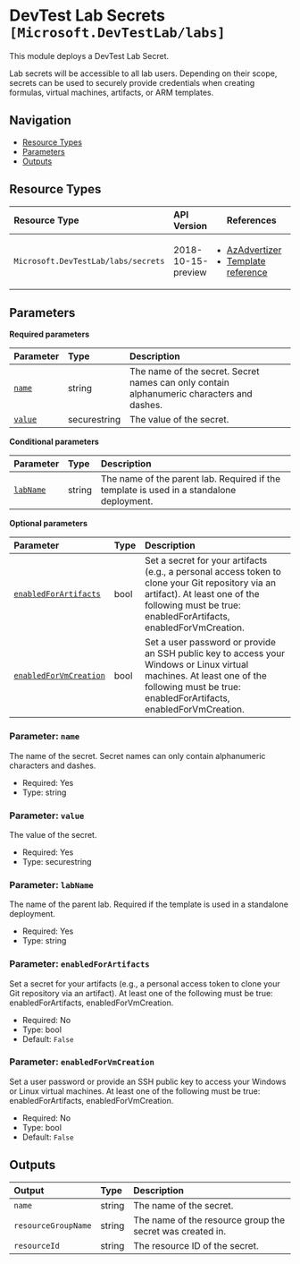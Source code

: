 # DevTest Lab Secrets `[Microsoft.DevTestLab/labs]`

This module deploys a DevTest Lab Secret.

Lab secrets will be accessible to all lab users. Depending on their scope, secrets can be used to securely provide credentials when creating formulas, virtual machines, artifacts, or ARM templates.

## Navigation

- [Resource Types](#Resource-Types)
- [Parameters](#Parameters)
- [Outputs](#Outputs)

## Resource Types

| Resource Type | API Version | References |
| :-- | :-- | :-- |
| `Microsoft.DevTestLab/labs/secrets` | 2018-10-15-preview | <ul style="padding-left: 0px;"><li>[AzAdvertizer](https://www.azadvertizer.net/azresourcetypes/microsoft.devtestlab_labs_secrets.html)</li><li>[Template reference](https://learn.microsoft.com/en-us/azure/templates/Microsoft.DevTestLab/labs)</li></ul> |

## Parameters

**Required parameters**

| Parameter | Type | Description |
| :-- | :-- | :-- |
| [`name`](#parameter-name) | string | The name of the secret. Secret names can only contain alphanumeric characters and dashes. |
| [`value`](#parameter-value) | securestring | The value of the secret. |

**Conditional parameters**

| Parameter | Type | Description |
| :-- | :-- | :-- |
| [`labName`](#parameter-labname) | string | The name of the parent lab. Required if the template is used in a standalone deployment. |

**Optional parameters**

| Parameter | Type | Description |
| :-- | :-- | :-- |
| [`enabledForArtifacts`](#parameter-enabledforartifacts) | bool | Set a secret for your artifacts (e.g., a personal access token to clone your Git repository via an artifact). At least one of the following must be true: enabledForArtifacts, enabledForVmCreation. |
| [`enabledForVmCreation`](#parameter-enabledforvmcreation) | bool | Set a user password or provide an SSH public key to access your Windows or Linux virtual machines. At least one of the following must be true: enabledForArtifacts, enabledForVmCreation. |

### Parameter: `name`

The name of the secret. Secret names can only contain alphanumeric characters and dashes.

- Required: Yes
- Type: string

### Parameter: `value`

The value of the secret.

- Required: Yes
- Type: securestring

### Parameter: `labName`

The name of the parent lab. Required if the template is used in a standalone deployment.

- Required: Yes
- Type: string

### Parameter: `enabledForArtifacts`

Set a secret for your artifacts (e.g., a personal access token to clone your Git repository via an artifact). At least one of the following must be true: enabledForArtifacts, enabledForVmCreation.

- Required: No
- Type: bool
- Default: `False`

### Parameter: `enabledForVmCreation`

Set a user password or provide an SSH public key to access your Windows or Linux virtual machines. At least one of the following must be true: enabledForArtifacts, enabledForVmCreation.

- Required: No
- Type: bool
- Default: `False`

## Outputs

| Output | Type | Description |
| :-- | :-- | :-- |
| `name` | string | The name of the secret. |
| `resourceGroupName` | string | The name of the resource group the secret was created in. |
| `resourceId` | string | The resource ID of the secret. |
